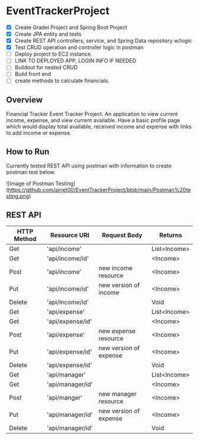 # EventTrackerProject
- [x] Create Gradel Project and Spring Boot Project
- [x] Create JPA entity and tests
- [x] Create REST API controllers, service, and Spring Data repository w/logic
- [x] Test CRUD operation and controller logic in postman
- [ ] Deploy project to EC2 instance.
- [ ] LINK TO DEPLOYED APP, LOGIN INFO IF NEEDED
- [ ] Buildout for nested CRUD
- [ ] Build front end
- [ ] create methods to calculate financials.
## Overview
Financial Tracker Event Tracker Project. An application to view
current income, expense, and view current available. Have a basic
profile page which would display total available, received income and expense with links to add income or expense.   

## How to Run

Currently tested REST API using postman with information to create postman test below.

![Image of Postman Testing]
(https://github.com/airjet00/EventTrackerProject/blob/main/Postman%20testing.png)

## REST API

| **HTTP Method** | **Resource URI** | **Request Body** | **Returns**        |
|-------------|--------------|--------------|----------------|
| Get         | 'api/income' |              | List&lt;Income&gt;|
| Get         | 'api/income/id' |              | &lt;Income&gt;|
| Post         | 'api/income' |   new income resource   | &lt;Income&gt;|
| Put         | 'api/income/id' | new version of income | &lt;Income&gt;|
| Delete         | 'api/income/id' |              | Void  |
| Get         | 'api/expense' |              | List&lt;Income&gt;|
| Get         | 'api/expense/id' |              | &lt;Income&gt;|
| Post         | 'api/expense' |  new expense resource   | &lt;Income&gt;|
| Put         | 'api/expense/id' | new version of expense | &lt;Income&gt;|
| Delete         | 'api/expense/id' |              | Void  |
| Get         | 'api/manager' |              | List&lt;Income&gt;|
| Get         | 'api/manager/id' |              | &lt;Income&gt;|
| Post         | 'api/manger' |  new manager resource    | &lt;Income&gt;|
| Put         | 'api/manager/id' | new version of expense | &lt;Income&gt;|
| Delete         | 'api/manager/id' |              | Void  |
